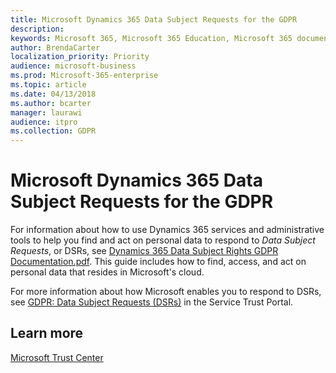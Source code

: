 ```yaml
---
title: Microsoft Dynamics 365 Data Subject Requests for the GDPR
description: 
keywords: Microsoft 365, Microsoft 365 Education, Microsoft 365 documentation, GDPR
author: BrendaCarter
localization_priority: Priority
audience: microsoft-business
ms.prod: Microsoft-365-enterprise
ms.topic: article
ms.date: 04/13/2018
ms.author: bcarter
manager: laurawi
audience: itpro
ms.collection: GDPR
---
```


# Microsoft Dynamics 365 Data Subject Requests for the GDPR

For information about how to use Dynamics 365 services and administrative tools to help you find and act on personal data to respond to *Data Subject Requests*, or DSRs, see [Dynamics 365 Data Subject Rights GDPR Documentation.pdf](https://servicetrust.microsoft.com/ViewPage/GDPRDSR?command=Download&downloadType=Document&downloadId=24330ae4-fb40-4e2c-9970-354d1ffc03e8&docTab=23d7c690-3dc7-11e8-97f6-972587b57b1b_DSR). This guide includes how to find, access, and act on personal data that resides in Microsoft's cloud.

For more information about how Microsoft enables you to respond to DSRs, see [GDPR: Data Subject Requests (DSRs)](https://servicetrust.microsoft.com/ViewPage/GDPRDSR) in the Service Trust Portal.

## Learn more
[Microsoft Trust Center](https://www.microsoft.com/en-us/TrustCenter/Privacy/gdpr/default.aspx)